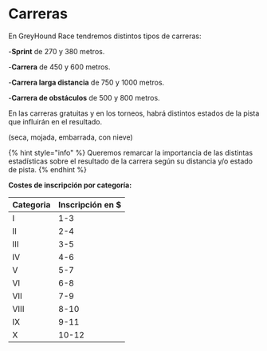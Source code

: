 # Carreras

En GreyHound Race tendremos distintos tipos de carreras:

\-**Sprint** de 270 y 380 metros.

\-**Carrera** de 450 y 600 metros.

\-**Carrera larga distancia** de 750 y 1000 metros.

\-**Carrera de obstáculos** de 500 y 800 metros.

En las carreras gratuitas y en los torneos, habrá distintos estados de la pista que influirán en el resultado.

(seca, mojada, embarrada, con nieve)

{% hint style="info" %}
Queremos remarcar la importancia de las distintas estadísticas sobre el resultado de la carrera según su distancia y/o estado de pista.
{% endhint %}

**Costes de inscripción por categoría:**

| Categoria | Inscripción en $ |
| --------- | ---------------- |
| I         | 1-3              |
| II        | 2-4              |
| III       | 3-5              |
| IV        | 4-6              |
| V         | 5-7              |
| VI        | 6-8              |
| VII       | 7-9              |
| VIII      | 8-10             |
| IX        | 9-11             |
| X         | 10-12            |
